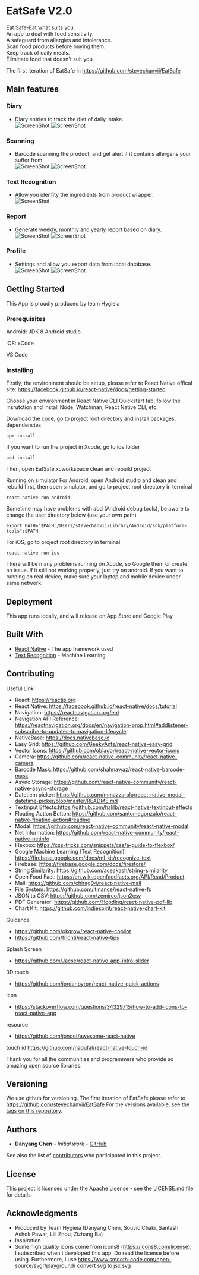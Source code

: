 # EatSafe V2.0

Eat Safe-Eat what suits you.  
An app to deal with food sensitivity.  
A safeguard from allergies and intolerance.  
Scan food products before buying them.  
Keep track of daily meals.  
Eliminate food that doesn't suit you.  

The first iteration of EatSafe in https://github.com/stevechanvii/EatSafe

## Main features
### Diary
* Diary entries to track the diet of daily intake.  
![ScreenShot](src/assets/screenshots/IMG_5282.JPG)
![ScreenShot](src/assets/screenshots/IMG_5289.JPG)

### Scanning
* Barcode scanning the product, and get alert if it contains allergens your suffer from.  
![ScreenShot](src/assets/screenshots/IMG_5283.JPG)
![ScreenShot](src/assets/screenshots/IMG_5284.JPG)

### Text Recognition
* Allow you idenfity the ingredients from product wrapper.  
![ScreenShot](src/assets/screenshots/IMG_5288.JPG)

### Report
* Generate weekly, monthly and yearly report based on diary.  
![ScreenShot](src/assets/screenshots/IMG_5285.JPG)
![ScreenShot](src/assets/screenshots/IMG_5290.JPG)

### Profile
* Settings and allow you export data from local database.  
![ScreenShot](src/assets/screenshots/IMG_5286.JPG)
![ScreenShot](src/assets/screenshots/IMG_5287.JPG)

## Getting Started

This App is proudly produced by team Hygieia

### Prerequisites

Android:
JDK 8
Android studio

iOS:
xCode

VS Code

### Installing

Firstly, the environment should be setup, please refer to React Native offical site: https://facebook.github.io/react-native/docs/getting-started

Choose your environment in React Native CLI Quickstart tab, follow the insrutction and install Node, Watchman, React Native CLI, etc.


Download the code, go to project root directory and install packages, dependencies
```
npm install
```

If you want to run the project in Xcode, go to ios folder
```
pod install
```
Then, open EatSafe.xcworkspace clean and rebuild project


Running on simulator
For Android, open Android studio and clean and rebuild first, then open simulator, and go to project root directory in terminal
```
react-native run-android
```

Sometime may have problems with abd (Android debug tools), be aware to change the user directory below (use your own path)
```
export PATH="$PATH:/Users/stevechanvii/Library/Android/sdk/platform-tools":$PATH
```

For iOS, go to project root directory in terminal
```
react-native run-ios
```

There will be many problems running on Xcode, so Google them or create an issue. If it still not working properly, just try on android. If you want to running on real device, make sure your laptop and mobile device under same network.

## Deployment

This app runs locally, and will release on App Store and Google Play

## Built With

* [React Native](https://facebook.github.io/react-native/docs/tutorial) - The app framework used
* [Text Recognition](https://firebase.google.com/docs/ml-kit/recognize-text) - Machine Learning

## Contributing

Useful Link
* React: https://reactjs.org
* React Native: https://facebook.github.io/react-native/docs/tutorial
* Navigation: https://reactnavigation.org/en/
* Navigation API Reference: https://reactnavigation.org/docs/en/navigation-prop.html#addlistener-subscribe-to-updates-to-navigation-lifecycle
* NativeBase: https://docs.nativebase.io
* Easy Grid: https://github.com/GeekyAnts/react-native-easy-grid
* Vector Icons: https://github.com/oblador/react-native-vector-icons
* Camera: https://github.com/react-native-community/react-native-camera
* Barcode Mask: https://github.com/shahnawaz/react-native-barcode-mask
* Async Storage: https://github.com/react-native-community/react-native-async-storage
* Datetiem picker: https://github.com/mmazzarolo/react-native-modal-datetime-picker/blob/master/README.md
* Textinput Effects:https://github.com/halilb/react-native-textinput-effects
* Floating Action Button: https://github.com/santomegonzalo/react-native-floating-action#readme
* Modal: https://github.com/react-native-community/react-native-modal
* Net Information: https://github.com/react-native-community/react-native-netinfo
* Flexbox: https://css-tricks.com/snippets/css/a-guide-to-flexbox/
* Google Machine Learning (Text Recognition): https://firebase.google.com/docs/ml-kit/recognize-text
* Firebase: https://firebase.google.com/docs/firestore/
* String Similarity: https://github.com/aceakash/string-similarity
* Open Food Fact: https://en.wiki.openfoodfacts.org/API/Read/Product
* Mail: https://github.com/chirag04/react-native-mail
* File System: https://github.com/itinance/react-native-fs
* JSON to CSV: https://github.com/zemirco/json2csv
* PDF Generator: https://github.com/Hopding/react-native-pdf-lib
* Chart Kit: https://github.com/indiespirit/react-native-chart-kit

Guidance
* https://github.com/okgrow/react-native-copilot
* https://github.com/frichti/react-native-tips

Splash Screen
* https://github.com/Jacse/react-native-app-intro-slider

3D touch
* https://github.com/jordanbyron/react-native-quick-actions

icon
* https://stackoverflow.com/questions/34329715/how-to-add-icons-to-react-native-app

resource
* https://github.com/jondot/awesome-react-native

touch id
https://github.com/naoufal/react-native-touch-id






Thank you for all the communities and programmers who provide so amazing open source libraries. 

## Versioning

We use github for versioning. The first iteration of EatSafe please refer to https://github.com/stevechanvii/EatSafe For the versions available, see the [tags on this repository](https://github.com/stevechanvii/EatSafe-v2). 

## Authors

* **Danyang Chen** - *Initial work* - [GitHub](https://github.com/stevechanvii)

See also the list of [contributors](https://github.com/your/project/contributors) who participated in this project.

## License

This project is licensed under the Apache License - see the [LICENSE.md](LICENSE.md) file for details

## Acknowledgments

* Produced by Team Hygieia (Danyang Chen, Souvic Chaki, Santash Ashok Pawar, Lili Zhou, Zizhang Ba)
* Inspiration
* Some high quality icons come from icons8 (https://icons8.com/license), I subscribed when I developed this app. Do read the license before using. Furthermore, I use https://www.smooth-code.com/open-source/svgr/playground/ convert svg to jsx svg
